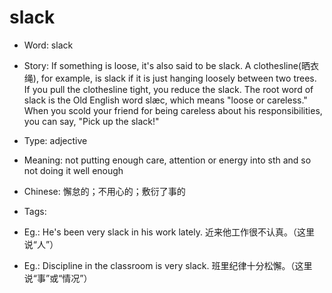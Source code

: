 # slack

- Word: slack
- Story: If something is loose, it's also said to be slack. A clothesline(晒衣绳), for example, is slack if it is just hanging loosely between two trees. If you pull the clothesline tight, you reduce the slack. The root word of slack is the Old English word slæc, which means "loose or careless." When you scold your friend for being careless about his responsibilities, you can say, "Pick up the slack!"

- Type: adjective
- Meaning: not putting enough care, attention or energy into sth and so not doing it well enough
- Chinese: 懈怠的；不用心的；敷衍了事的
- Tags: 
- Eg.: He's been very slack in his work lately. 近来他工作很不认真。（这里说“人”）
- Eg.: Discipline in the classroom is very slack. 班里纪律十分松懈。（这里说“事”或“情况”）

